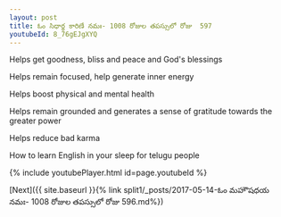 ```yaml
---
layout: post
title: ఓం సిధార్థ కారిణే నమః- 1008 రోజుల తపస్సులో రోజు  597
youtubeId: 8_76gEJgXYQ
---
```

 
 
Helps get goodness, bliss and peace and God's blessings
 
Helps remain focused, help generate inner energy 
 
Helps boost physical and mental health 
 
Helps remain grounded and generates a sense of gratitude towards the greater power 
 
Helps reduce bad karma
 
How to learn English in your sleep for telugu people
 
 
 
 


{% include youtubePlayer.html id=page.youtubeId %}
 
[Next]({{ site.baseurl }}{% link split1/_posts/2017-05-14-ఓం మహౌషధయ నమః- 1008 రోజుల తపస్సులో రోజు  596.md%})
 
